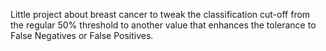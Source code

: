 Little project about breast cancer to tweak the classification cut-off from the regular 50% threshold to 
another value that enhances the tolerance to False Negatives or False Positives.
